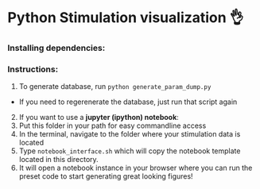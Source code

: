 # Python Stimulation visualization :ok_hand:

### Installing dependencies:

### Instructions:

1. To generate database, run `python generate_param_dump.py`
  - If you need to regerenerate the database, just run that script again
2. If you want to use a **jupyter (ipython) notebook**:
  1. Put this folder in your path for easy commandline access
  1. In the terminal, navigate to the folder where your stimulation data is located
  2. Type `notebook_interface.sh` which will copy the notebook template located in this directory.
  1. It will open a notebook instance in your browser where you can run the preset code to start generating great looking figures!
